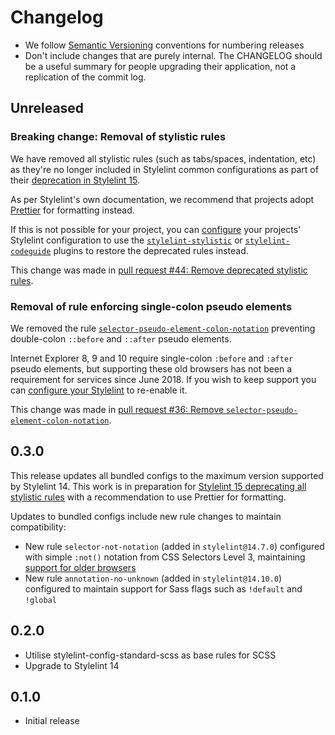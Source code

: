 # Changelog

- We follow [Semantic Versioning](https://semver.org/) conventions for
  numbering releases
- Don't include changes that are purely internal. The CHANGELOG should be a
  useful summary for people upgrading their application, not a replication
  of the commit log.

## Unreleased

### Breaking change: Removal of stylistic rules

We have removed all stylistic rules (such as tabs/spaces, indentation, etc) as they're no longer included in Stylelint common configurations as part of their [deprecation in Stylelint 15]((https://stylelint.io/migration-guide/to-15/#deprecated-stylistic-rules)).

As per Stylelint's own documentation, we recommend that projects adopt [Prettier](https://prettier.io/) for formatting instead.

If this is not possible for your project, you can [configure](https://stylelint.io/user-guide/configure/) your projects' Stylelint configuration to use the [`stylelint-stylistic`](https://github.com/elirasza/stylelint-stylistic) or [`stylelint-codeguide`](https://github.com/firefoxic/stylelint-codeguide) plugins to restore the deprecated rules instead.

This change was made in [pull request #44: Remove deprecated stylistic rules](https://github.com/alphagov/stylelint-config-gds/pull/44).

### Removal of rule enforcing single-colon pseudo elements

We removed the rule [`selector-pseudo-element-colon-notation`](https://stylelint.io/user-guide/rules/selector-pseudo-element-colon-notation/) preventing double-colon `::before` and `::after` pseudo elements.

Internet Explorer 8, 9 and 10 require single-colon `:before` and `:after` pseudo elements, but supporting these old browsers has not been a requirement for services since June 2018. If you wish to keep support you can [configure your Stylelint](https://stylelint.io/user-guide/configure/) to re-enable it.

This change was made in [pull request #36: Remove `selector-pseudo-element-colon-notation`](https://github.com/alphagov/stylelint-config-gds/pull/36).

## 0.3.0

This release updates all bundled configs to the maximum version supported by Stylelint 14. This work is in preparation for [Stylelint 15 deprecating all stylistic rules](https://stylelint.io/migration-guide/to-15/#deprecated-stylistic-rules) with a recommendation to use Prettier for formatting.

Updates to bundled configs include new rule changes to maintain compatibility:

* New rule `selector-not-notation` (added in `stylelint@14.7.0`) configured with simple `:not()` notation from CSS Selectors Level 3, maintaining [support for older browsers](https://caniuse.com/css-not-sel-list)
* New rule `annotation-no-unknown` (added in `stylelint@14.10.0`) configured to maintain support for Sass flags such as `!default` and `!global`

## 0.2.0

* Utilise stylelint-config-standard-scss as base rules for SCSS
* Upgrade to Stylelint 14

## 0.1.0

* Initial release
